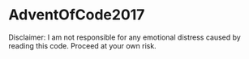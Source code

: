 # AdventOfCode2017

Disclaimer: I am not responsible for any emotional distress caused by reading this code. Proceed at your own risk.

